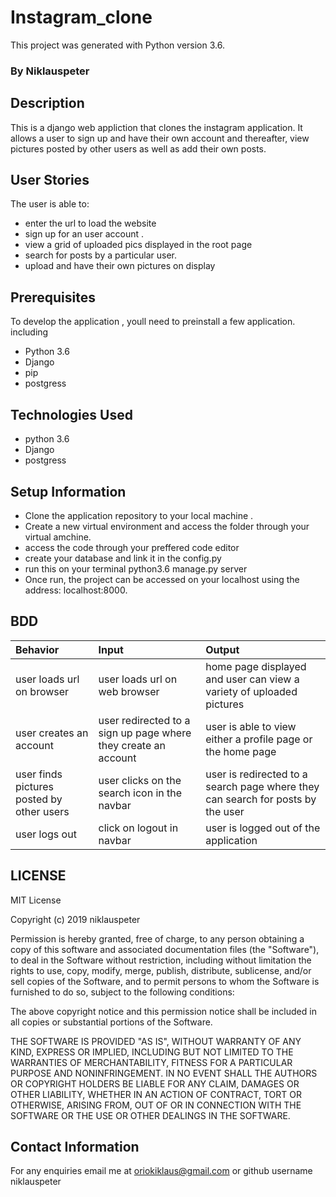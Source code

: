 # Instagram_clone

This project was generated with Python version 3.6.

### By Niklauspeter

##  Description
This is a django web appliction that clones the instagram application. It allows a user to sign up and have their own account and thereafter, view pictures posted by other users as well as add their own posts.

## User Stories

The user is able to:
* enter the url to load the website
* sign up for an user account .
* view a grid of uploaded pics displayed in the root page
* search for posts by a particular user.
* upload and have their own pictures on display


## Prerequisites
To develop the application , youll need to preinstall a few application. including
* Python 3.6
* Django
* pip
* postgress

## Technologies Used
* python 3.6
* Django 
* postgress

## Setup Information
* Clone the application repository to your local machine .
* Create a new virtual environment and access the folder through your virtual amchine.
* access the code through your preffered code editor
* create your database and link it in the config.py
* run this on your terminal python3.6 manage.py server
* Once run, the project can be accessed on your localhost using the address: localhost:8000.

## BDD
|Behavior |Input |Output |
|:------------| :---------|:--------|
| user loads url on browser | user loads url on web browser | home page displayed and user can view a variety of uploaded pictures|
|user creates an account|user redirected to a sign up page where they create an account|user is able to view either a profile page or the home page|
|user finds pictures posted by other users|user clicks on the search icon in the navbar |user is redirected to a search page where they can search for posts by the user|
|user logs out |click on logout in navbar |user is logged out of the application|


## LICENSE
MIT License

Copyright (c) 2019 niklauspeter

Permission is hereby granted, free of charge, to any person obtaining a copy
of this software and associated documentation files (the "Software"), to deal
in the Software without restriction, including without limitation the rights
to use, copy, modify, merge, publish, distribute, sublicense, and/or sell
copies of the Software, and to permit persons to whom the Software is
furnished to do so, subject to the following conditions:

The above copyright notice and this permission notice shall be included in all
copies or substantial portions of the Software.

THE SOFTWARE IS PROVIDED "AS IS", WITHOUT WARRANTY OF ANY KIND, EXPRESS OR
IMPLIED, INCLUDING BUT NOT LIMITED TO THE WARRANTIES OF MERCHANTABILITY,
FITNESS FOR A PARTICULAR PURPOSE AND NONINFRINGEMENT. IN NO EVENT SHALL THE
AUTHORS OR COPYRIGHT HOLDERS BE LIABLE FOR ANY CLAIM, DAMAGES OR OTHER
LIABILITY, WHETHER IN AN ACTION OF CONTRACT, TORT OR OTHERWISE, ARISING FROM,
OUT OF OR IN CONNECTION WITH THE SOFTWARE OR THE USE OR OTHER DEALINGS IN THE
SOFTWARE.

## Contact Information
For any enquiries email me at oriokiklaus@gmail.com or github username niklauspeter